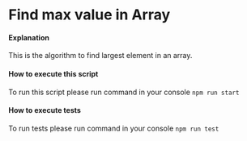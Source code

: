 # Find max value in Array

#### Explanation

This is the algorithm to find largest element in an array.

#### How to execute this script

To run this script please run command in your console ```npm run start```

#### How to execute tests

To run tests please run command in your console ```npm run test```